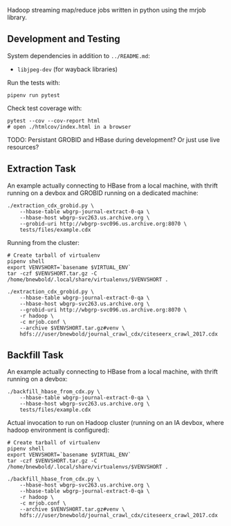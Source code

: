 
Hadoop streaming map/reduce jobs written in python using the mrjob library.

## Development and Testing

System dependencies in addition to `../README.md`:

- `libjpeg-dev` (for wayback libraries)

Run the tests with:

    pipenv run pytest

Check test coverage with:

    pytest --cov --cov-report html
    # open ./htmlcov/index.html in a browser

TODO: Persistant GROBID and HBase during development? Or just use live
resources?

## Extraction Task

An example actually connecting to HBase from a local machine, with thrift
running on a devbox and GROBID running on a dedicated machine:

    ./extraction_cdx_grobid.py \
        --hbase-table wbgrp-journal-extract-0-qa \
        --hbase-host wbgrp-svc263.us.archive.org \
        --grobid-uri http://wbgrp-svc096.us.archive.org:8070 \
        tests/files/example.cdx

Running from the cluster:

    # Create tarball of virtualenv
    pipenv shell
    export VENVSHORT=`basename $VIRTUAL_ENV`
    tar -czf $VENVSHORT.tar.gz -C /home/bnewbold/.local/share/virtualenvs/$VENVSHORT .

    ./extraction_cdx_grobid.py \
        --hbase-table wbgrp-journal-extract-0-qa \
        --hbase-host wbgrp-svc263.us.archive.org \
        --grobid-uri http://wbgrp-svc096.us.archive.org:8070 \
        -r hadoop \
        -c mrjob.conf \
        --archive $VENVSHORT.tar.gz#venv \
        hdfs:///user/bnewbold/journal_crawl_cdx/citeseerx_crawl_2017.cdx

## Backfill Task

An example actually connecting to HBase from a local machine, with thrift
running on a devbox:

    ./backfill_hbase_from_cdx.py \
        --hbase-table wbgrp-journal-extract-0-qa \
        --hbase-host wbgrp-svc263.us.archive.org \
        tests/files/example.cdx

Actual invocation to run on Hadoop cluster (running on an IA devbox, where
hadoop environment is configured):

    # Create tarball of virtualenv
    pipenv shell
    export VENVSHORT=`basename $VIRTUAL_ENV`
    tar -czf $VENVSHORT.tar.gz -C /home/bnewbold/.local/share/virtualenvs/$VENVSHORT .

    ./backfill_hbase_from_cdx.py \
        --hbase-host wbgrp-svc263.us.archive.org \
        --hbase-table wbgrp-journal-extract-0-qa \
        -r hadoop \
        -c mrjob.conf \
        --archive $VENVSHORT.tar.gz#venv \
        hdfs:///user/bnewbold/journal_crawl_cdx/citeseerx_crawl_2017.cdx
